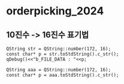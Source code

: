 # orderpicking_2024

## 10진수 -> 16진수 표기법
```
QString str = QString::number(172, 16);
const char* p = str.toStdString().c_str();
qDebug()<<"b_FILE_DATA : "<<p;
```
```
QString aaa = QString::number(172, 16);
const char* p = aaa.toStdString().c_str();
````
